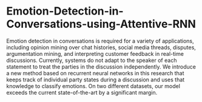 # Emotion-Detection-in-Conversations-using-Attentive-RNN
Emotion detection in conversations is required for a variety of applications, including opinion mining over chat histories, social media threads, disputes, argumentation mining, and interpreting customer feedback in real-time discussions. Currently, systems do not adapt to the speaker of each statement to treat the parties in the discussion independently. We introduce a new method based on recurrent neural networks in this research that keeps track of individual party states during a discussion and uses that knowledge to classify emotions. On two different datasets, our model exceeds the current state-of-the-art by a significant margin.
